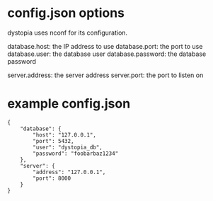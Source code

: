 # config.json options
dystopia uses nconf for its configuration.

database.host: the IP address to use 
database.port: the port to use
database.user: the database user
database.password: the database password

server.address: the server address
server.port: the port to listen on

# example config.json
    {
        "database": {
            "host": "127.0.0.1",
            "port": 5432,
            "user": "dystopia_db",
            "password": "foobarbaz1234"
        },
        "server": {
            "address": "127.0.0.1",
            "port": 8000
        }
    }


